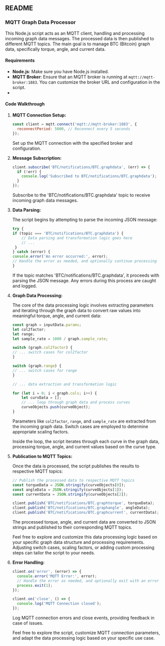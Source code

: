 ## README

### MQTT Graph Data Processor

This Node.js script acts as an MQTT client, handling and processing incoming graph data messages. The processed data is then published to different MQTT topics. The main goal is to manage BTC (Bitcoin) graph data, specifically torque, angle, and current data.

#### Requirements

- **Node.js**: Make sure you have Node.js installed.
- **MQTT Broker**: Ensure that an MQTT broker is running at `mqtt://mqtt-broker:1883`. You can customize the broker URL and configuration in the script.
- 
#### Code Walkthrough

1. **MQTT Connection Setup:**

   ```javascript
   const client = mqtt.connect('mqtt://mqtt-broker:1883', {
     reconnectPeriod: 5000, // Reconnect every 5 seconds
   });
   ```

   Set up the MQTT connection with the specified broker and configuration.

2. **Message Subscription:**

   ```javascript
   client.subscribe('BTC/notifications/BTC.graphdata', (err) => {
     if (!err) {
       console.log('Subscribed to BTC/notifications/BTC.graphdata');
     }
   });
   ```

   Subscribe to the 'BTC/notifications/BTC.graphdata' topic to receive incoming graph data messages.

3. **Data Parsing:**
   
    The script begins by attempting to parse the incoming JSON message:
   
    ```javascript
    try {
    if (topic === 'BTC/notifications/BTC.graphdata') {
        // Data parsing and transformation logic goes here
        // ...
     }
    } catch (error) {
    console.error('An error occurred:', error);
    // Handle the error as needed, and optionally continue processing
    }
    ```
    
    If the topic matches 'BTC/notifications/BTC.graphdata', it proceeds with parsing the JSON message. Any errors during this process are caught and logged.

5. **Graph Data Processing:**
   
    The core of the data processing logic involves extracting parameters and iterating through the graph data to convert raw values into meaningful torque, angle, and current data:

    ```javascript
    const graph = inputData.params;
    let col2factor;
    let range;
    let sample_rate = 1000 / graph.sample_rate;

    switch (graph.col2factor) {
    // ... switch cases for col2factor
    }

    switch (graph.range) {
    // ... switch cases for range
    }

    // ... data extraction and transformation logic

    for (let i = 0; i < graph.cols; i++) {
        let curvData = [];
        // ... loop through graph data and process curves
        curveObjects.push(curveObject);
    }
    ```

    Parameters like `col2factor`, `range`, and `sample_rate` are extracted from the incoming graph data. Switch cases are employed to determine appropriate scaling factors.

    Inside the loop, the script iterates through each curve in the graph data, processing torque, angle, and current values based on the curve type.

4. **Publication to MQTT Topics:**

    Once the data is processed, the script publishes the results to respective MQTT topics:

    ```javascript
    // Publish the processed data to respective MQTT topics
    const torqueData = JSON.stringify(curveObjects[0]);
    const angleData = JSON.stringify(curveObjects[1]);
    const currentData = JSON.stringify(curveObjects[2]);

    client.publish('BTC/notifications/BTC.graphtorque', torqueData);
    client.publish('BTC/notifications/BTC.graphangle', angleData);
    client.publish('BTC/notifications/BTC.graphcurrent', currentData);
    ```

    The processed torque, angle, and current data are converted to JSON strings and published to their corresponding MQTT topics.

    Feel free to explore and customize this data processing logic based on your specific graph data structure and processing requirements. Adjusting switch cases, scaling factors, or adding custom processing steps can tailor the script to your needs.

4. **Error Handling:**

   ```javascript
   client.on('error', (error) => {
     console.error('MQTT Error:', error);
     // Handle the error as needed, and optionally exit with an error code
     process.exit(1);
   });

   client.on('close', () => {
     console.log('MQTT Connection closed');
   });
   ```

   Log MQTT connection errors and close events, providing feedback in case of issues.

   Feel free to explore the script, customize MQTT connection parameters, and adapt the data processing logic based on your specific use case.
